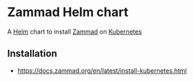 # Zammad Helm chart

A [Helm](https://helm.sh) chart to install [Zammad](https://zammad.org) on [Kubernetes](https://kubernetes.io)

## Installation

* https://docs.zammad.org/en/latest/install-kubernetes.html
